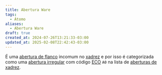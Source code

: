 ```yaml
---
title: Abertura Ware
tags:
  - Átomo
aliases:
  - Abertura Ware
draft: true
created_at: 2024-07-26T13:21:33-03:00
updated_at: 2025-02-08T22:42:43-03:00
---
```


É uma [abertura de flanco](Xadrez_Aberturas_de_flanco.md) incomum no [xadrez](../../../08/06/atomo/Xadrez.md) e por isso é categorizada como uma [abertura irregular](Xadrez_Aberturas_irregulares.md) com código [ECO](../entrada/Encyclopaedia_of_Chess_Openings.md) `A0` na lista de [aberturas de xadrez](Xadrez_Aberturas.md).
